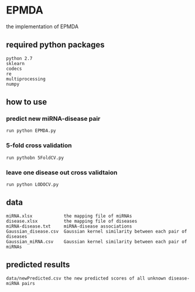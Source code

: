 # EPMDA
the implementation of EPMDA
## required python packages
```
python 2.7
sklearn
codecs
re
multiprocessing
numpy
```
## how to use
### predict new miRNA-disease pair
```
run python EPMDA.py
```
### 5-fold cross validation
```
run pythobn 5FoldCV.py
```
### leave one disease out cross validtaion
```
run python LODOCV.py
```


## data
```
miRNA.xlsx            the mapping file of miRNAs
disease.xlsx          the mapping file of diseases
miRNA-disease.txt     miRNA-disease associations
Gaussian_disease.csv  Gaussian kernel similarity between each pair of diseases
Gaussian_miRNA.csv    Gaussian kernel similarity between each pair of miRNAs
```

## predicted results
```
data/newPredicted.csv the new predicted scores of all unknown disease-miRNA pairs
